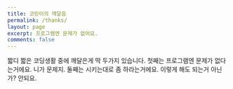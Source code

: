 ```yaml
---
title: 코린이의 깨달음
permalink: /thanks/
layout: page
excerpt: 프로그램엔 문제가 없어요.
comments: false
---
```


짧디 짧은 코딩생활 중에 깨달은게 딱 두가지 있습니다.
첫째는 프로그램엔 문제가 없다는거에요. 니가 문제지.
둘째는 시키는대로 좀 하라는거에요. 이렇게 해도 되는거 아닌가? 안되요.